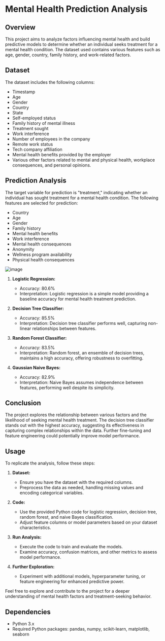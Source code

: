 # Mental Health Prediction Analysis

## Overview

This project aims to analyze factors influencing mental health and build predictive models to determine whether an individual seeks treatment for a mental health condition. The dataset used contains various features such as age, gender, country, family history, and work-related factors.

## Dataset

The dataset includes the following columns:

- Timestamp
- Age
- Gender
- Country
- State
- Self-employed status
- Family history of mental illness
- Treatment sought
- Work interference
- Number of employees in the company
- Remote work status
- Tech company affiliation
- Mental health benefits provided by the employer
- Various other factors related to mental and physical health, workplace consequences, and personal opinions.

## Prediction Analysis

The target variable for prediction is "treatment," indicating whether an individual has sought treatment for a mental health condition. The following features are selected for prediction:

- Country
- Age
- Gender
- Family history
- Mental health benefits
- Work interference
- Mental health consequences
- Anonymity
- Wellness program availability
- Physical health consequences

![image](https://github.com/SnehShah17/Mental_Health_Prediction_Analysis/assets/75317219/2db036c7-809e-4a51-aeb7-5a5ed472a02b)

1. **Logistic Regression:**
   - Accuracy: 80.6%
   - Interpretation: Logistic regression is a simple model providing a baseline accuracy for mental health treatment prediction.

2. **Decision Tree Classifier:**
   - Accuracy: 85.5%
   - Interpretation: Decision tree classifier performs well, capturing non-linear relationships between features.

3. **Random Forest Classifier:**
   - Accuracy: 83.5%
   - Interpretation: Random forest, an ensemble of decision trees, maintains a high accuracy, offering robustness to overfitting.

4. **Gaussian Naive Bayes:**
   - Accuracy: 82.9%
   - Interpretation: Naive Bayes assumes independence between features, performing well despite its simplicity.

## Conclusion

The project explores the relationship between various factors and the likelihood of seeking mental health treatment. The decision tree classifier stands out with the highest accuracy, suggesting its effectiveness in capturing complex relationships within the data. Further fine-tuning and feature engineering could potentially improve model performance.

## Usage

To replicate the analysis, follow these steps:

1. **Dataset:**
   - Ensure you have the dataset with the required columns.
   - Preprocess the data as needed, handling missing values and encoding categorical variables.

2. **Code:**
   - Use the provided Python code for logistic regression, decision tree, random forest, and naive Bayes classification.
   - Adjust feature columns or model parameters based on your dataset characteristics.

3. **Run Analysis:**
   - Execute the code to train and evaluate the models.
   - Examine accuracy, confusion matrices, and other metrics to assess model performance.

4. **Further Exploration:**
   - Experiment with additional models, hyperparameter tuning, or feature engineering for enhanced predictive power.

Feel free to explore and contribute to the project for a deeper understanding of mental health factors and treatment-seeking behavior.

## Dependencies

- Python 3.x
- Required Python packages: pandas, numpy, scikit-learn, matplotlib, seaborn
